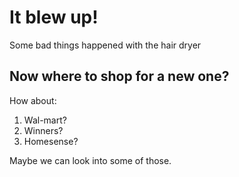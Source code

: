 <!-- 
.. title: Dude, Where's My Hair Dryer
.. slug: dude-wheres-my-hair-dryer
.. date: 2017-02-27 20:21:32 UTC-07:00
.. tags: 
.. category: 
.. link: 
.. description: 
.. type: text
.. author: Rita
-->

# It blew up!

Some bad things happened with the hair dryer

## Now where to shop for a new one?

How about:

1. Wal-mart?
2. Winners?
3. Homesense?

Maybe we can look into some of those.
